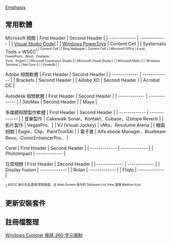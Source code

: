 
[Emphasis](#emphasis) 

<a name="emphasis"/>

## 常用軟體
Microsoft 相關
| First Header  | Second Header |
| ------------- | ------------- |
| [Visual Studio Code](https://code.visualstudio.com/download)|   |
| [Windows PowerToys](https://github.com/microsoft/PowerToys/releases/)  | Content Cell  |
| Systernails Tools + WSCC<SUP>1<SUP>  | Content Cell  |
| Bing Wallpaper | Content Cell  |
| Microsoft Office | Excel、PowerPoint、Word、OneNote、<br>Visio、Project |
| Microsoft Expression Studio ||
| Microsoft Visual Studio  | |
| Microsoft Math | |
| Windows Terminal  |
| Net Core 5  |
| PowerBI  | |
  

Adobe 相關軟體
| First Header  | Second Header |
| ------------- | ------------- |
| Brackets | Second Header |
| Adobe XD | Second Header |
| Acrobat DC |

Autodesk 相關軟體
| First Header  | Second Header |
| ------------- | ------------- |
| 3dsMax | Second Header |
| Maya  |

多媒體相關製作軟體
| First Header  | Second Header |
| ------------- | ------------- |
| 音樂製作 | Cakewalk Sonar、Kontakt、Cubase、iZotope Reverb |
| 影片製作 | VegasPro、|
| VJ (Visual Jockey) | vMix、Resolume Arena |
| 繪圖相關 | Eagle、Clip、PaintToolSAI |
| 電子書 | Alfa ebook Manager、Bluebeam Revu、ComicEnhancerPro、 |

Corel
| First Header  | Second Header |
| ------------- | ------------- |
| PhotoImpact | ------------- |

日常相關
| First Header  | Second Header |
| ------------- | ------------- |
| Display Fusion | ------------- |
| Rolan | ------------- |
| Fliqlo | ------------- |

<SUP>1<SUP> WSCC 執行先在選項/常規頁面，在 Main Screen 框中的 Software List View 選擇 Medium Icon 
  

## 更新安裝套件

  
  

## 註冊檔整理

[Windows Explorer 移除 260 字元限制](https://raw.githubusercontent.com/jafeeye/Windows-Optimization/main/Remove%20260%20Character%20Path%20Limit.reg)
